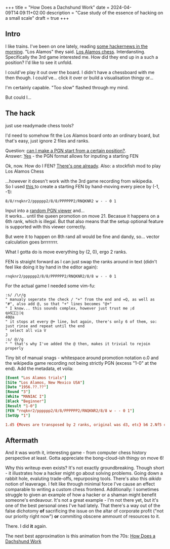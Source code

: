+++
title = "How Does a Dachshund Work"
date = 2024-04-09T14:09:11+02:00
description = "Case study of the essence of hacking on a small scale"
draft = true
+++

## Intro

I like trains. I've been on one lately, reading [some hackernews in the morning](https://news.ycombinator.com/item?id=39903738). "Los Alamos" they said. [Los Alamos chess](https://en.wikipedia.org/wiki/Los_Alamos_chess).
Interdansting. Specifically the 3rd game interested me. How did they end up in a such a position? I'd like to see it unfold.

I could've play it out over the board. I didn't have a chessboard with me then though.
I could've... click it over or build a visualisation thingy or...

I'm certainly capable. "Too slow" flashed through my mind.

But could I...

## The hack

just use readymade chess tools?

I'd need to somehow fit the Los Alamos board onto an ordinary board, but that's easy, just ignore 2 files and ranks.

Question: [can I make a PGN start from a certain position?](https://www.reddit.com/r/chess/comments/ugsrq1/can_i_make_a_pgn_start_from_a_certain_position/).  
Answer: [Yes](https://en.wikipedia.org/wiki/Portable_Game_Notation#Optional_tag_pairs) - the PGN format allows for inputing a starting FEN

Ok, now. How do I FEN? [There's one already](https://lig-membres.imag.fr/prost/MiniChessResolution/LosAlamos/index.html). Also: a stockfish mod to play Los Alamos Chess

...however it doesn't work with the 3rd game recording from wikipedia.  
So I used [this ](https://www.dailychess.com/chess/chess-fen-viewer.php) to create a starting FEN by hand-moving every piece by (-1, -1): 
```
8/8/rnqknr2/pppppp2/8/8/PPPPPP2/RNQKNR2 w - - 0 1
```

Input into a [random PGN viewer](https://chesstempo.com/pgn-viewer/) and...  
it works... until the queen promotion on move 21. Becasue it happens on a 6th rank, which is illegal. But that also means that the setup optional feature is supported with this viewer correctly.

But were it to happen on 8th rand all would be fine and dandy, so... vector calculation goes brrrrrrrr.
 
What I gotta do is move everything by (2, 0), ergo 2 ranks.

FEN is straight forward as I can just swap the ranks around in text (didn't feel like doing it by hand in the editor again):
```
rnqknr2/pppppp2/8/8/PPPPPP2/RNQKNR2/8/8 w - - 0 1
```

For the actual game I needed some vim-fu:
```vim
:s/ /\r/g
" manualy seperate the check / "+" from the end and =Q, as well as "#", also add @, so that "+" lines becomes "@+"
" I know... this sounds complex, however just trust me ;d
qa$j|q
40@a
" it stops at every @+ line, but again, there's only 6 of them, so: just rinse and repeat until the end
" select all via V
J
:s/ @//g
" ^ that's why I've added the @ then, makes it trivial to rejoin properly
```

Tiny bit of manual snags - whitespace around promotion notation o.0 and the wikipedia game recording not being strictly PGN (excess "1-0" at the end). Add the metadata, et voila:

```toml
[Event "Los Alamos trials"]
[Site "Los Alamos, New Mexico USA"]
[Date "1956.??.??"]
[Round "3"]
[White "MANIAC I"]
[Black "Beginner"]
[Result "1-0"]
[FEN "rnqknr2/pppppp2/8/8/PPPPPP2/RNQKNR2/8/8 w - - 0 1"]
[SetUp "1"]

1.d5 {Moves are transposed by 2 ranks, original was d3, etc} b6 2.Nf5 d6 3.b5 e6 4.Ne3 a6 5.bxa6 Nxa6 6.Kd4 Nc5 7.Nxc5 bxc5+ 8.Kd3 f6 9.a5 Rb8 10.a6 Ra8 11.a7 Kd7 12.Qa5 Qb7 13.Qa4+ Ke7 14.Rb3 Rxa7 15.Rxb7 Rxa4 16.Rb3 Ra7 17.f5 Ra6 18.fxe6 c6 19.Nf5+ Kd8 20.e7+ Kd7 21.exf8=Q Nc7 22.Qxd6+ Kc8 23.Ne7#
```

## Aftermath

And it was worth it, interesting game - from computer chess history perspective at least. Gotta appreciate the bong-cloud-ish thingy on move 6!

Why this writeup even exists? It's not exactly groundbreaking. Though short - it illustrates how a hacker might go about solving problems. Going down a rabbit hole, evaluting trade-offs, repurposing tools. There's also this *aikido* notion of leaverage. I felt like through minimal force I've cause an effect comparable to writing a custom chess frontend. Additionally: I sometimes struggle to given an example of how a hacker or a shaman might benefit someone's endeavour. It's not a great example - I'm not there yet, but it's one of the best personal ones I've had lately. That there's a way out of the false dichotomy **of** sacrificing the issue on the altar of corporate profit ("not our priority right now") **or** commiting obscene ammount of resources to it.

There. I did **it** again.

The next best approximation is this animation from the 70s: [How Does a Dachshund Work](https://www.youtube.com/watch?v=r16GL3N4PdM)
